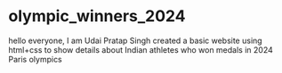 # olympic_winners_2024
hello everyone, I am Udai Pratap Singh created a basic website using html+css to show details about Indian athletes who won medals in 2024 Paris olympics
